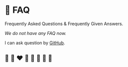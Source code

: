 # 🙋 FAQ

Frequently Asked Questions & Frequently Given Answers.

*We do not have any FAQ now.*

I can ask question by [GitHub](https://github.com/helvm/helio/issues).

## 🦄 🌈 ❤️ 💛 💚 💙 🤍 🖤
